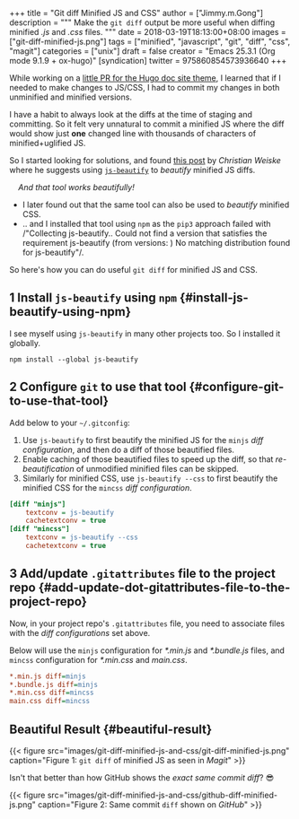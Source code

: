 +++
title = "Git diff Minified JS and CSS"
author = ["Jimmy.m.Gong"]
description = """
  Make the `git diff` output be more useful when diffing minified _.js_
  and _.css_ files.
  """
date = 2018-03-19T18:13:00+08:00
images = ["git-diff-minified-js.png"]
tags = ["minified", "javascript", "git", "diff", "css", "magit"]
categories = ["unix"]
draft = false
creator = "Emacs 25.3.1 (Org mode 9.1.9 + ox-hugo)"
[syndication]
  twitter = 975860854573936640
+++

While working on a [little PR for the Hugo doc site theme](https://github.com/gohugoio/gohugoioTheme/pull/84), I learned
that if I needed to make changes to JS/CSS, I had to commit my changes
in both unminified and minified versions.

I have a habit to always look at the diffs at the time of staging and
committing. So it felt very unnatural to commit a minified JS where
the diff would show just **one** changed line with thousands of
characters of minified+uglified JS.

So I started looking for solutions, and found [this post](https://cweiske.de/tagebuch/git-diff-minified-js.htm) by _Christian
Weiske_ where he suggests using [`js-beautify`](https://github.com/beautify-web/js-beautify) to _beautify_ minified
JS diffs.

&nbsp;&nbsp;&nbsp;&nbsp;_And that tool works beautifully!_<br />

-   I later found out that the same tool can also be used to _beautify_
    minified CSS.
-   .. and I installed that tool using `npm` as the `pip3` approach
    failed with /"Collecting js-beautify.. Could not find a version that
    satisfies the requirement js-beautify (from versions: ) No matching
    distribution found for js-beautify"/.

So here's how you can do useful `git diff` for minified JS and CSS.


## <span class="section-num">1</span> Install `js-beautify` using `npm` {#install-js-beautify-using-npm}

I see myself using `js-beautify` in many other projects too. So I
installed it globally.

```text
npm install --global js-beautify
```


## <span class="section-num">2</span> Configure `git` to use that tool {#configure-git-to-use-that-tool}

Add below to your `~/.gitconfig`:

1.  Use `js-beautify` to first beautify the minified JS for the `minjs`
    _diff configuration_, and then do a diff of those beautified files.
2.  Enable caching of those beautified files to speed up the diff, so
    that _re-beautification_ of unmodified minified files can be
    skipped.
3.  Similarly for minified CSS, use `js-beautify --css` to first
    beautify the minified CSS for the `mincss` _diff configuration_.

```ini
[diff "minjs"]
    textconv = js-beautify
    cachetextconv = true
[diff "mincss"]
    textconv = js-beautify --css
    cachetextconv = true
```


## <span class="section-num">3</span> Add/update `.gitattributes` file to the project repo {#add-update-dot-gitattributes-file-to-the-project-repo}

Now, in your project repo's `.gitattributes` file, you need to
associate files with the _diff configurations_ set above.

Below will use the `minjs` configuration for _\*.min.js_ and
_\*.bundle.js_ files, and `mincss` configuration for _\*.min.css_ and
_main.css_.

```ini
*.min.js diff=minjs
*.bundle.js diff=minjs
*.min.css diff=mincss
main.css diff=mincss
```


## Beautiful Result {#beautiful-result}

<a id="org2159480"></a>

{{< figure src="images/git-diff-minified-js-and-css/git-diff-minified-js.png" caption="Figure 1: `git diff` of minified JS as seen in _Magit_" >}}

Isn't that better than how GitHub shows the _exact same commit
diff_? :sunglasses:

<a id="org06e1251"></a>

{{< figure src="images/git-diff-minified-js-and-css/github-diff-minified-js.png" caption="Figure 2: Same commit `diff` shown on _GitHub_" >}}

[//]: # "Exported with love from a post written in Org mode"
[//]: # "- https://github.com/yssource/home"
